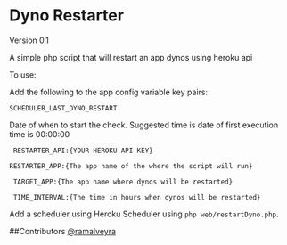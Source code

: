 # Dyno Restarter

Version 0.1

A simple php script that will restart an app dynos using heroku api

To use:

Add the following to the app config variable key pairs:

``SCHEDULER_LAST_DYNO_RESTART``

Date of when to start the check. Suggested time is date of first execution time is 00:00:00
 
`` RESTARTER_API:{YOUR HEROKU API KEY}``

`` RESTARTER_APP:{The app name of the where the script will run} ``

`` TARGET_APP:{The app name where dynos will be restarted}``

`` TIME_INTERVAL:{The time in hours when dynos will be restarted}``

Add a scheduler using Heroku Scheduler using ``php web/restartDyno.php``.

##Contributors
[@ramalveyra](https://github.com/ramalveyra)